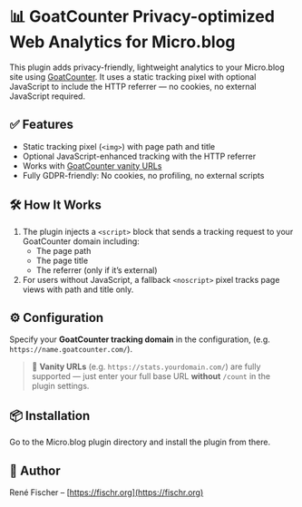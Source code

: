 # 📊 GoatCounter Privacy-optimized Web Analytics for Micro.blog

This plugin adds privacy-friendly, lightweight analytics to your Micro.blog site using [GoatCounter](https://www.goatcounter.com). It uses a static tracking pixel with optional JavaScript to include the HTTP referrer — no cookies, no external JavaScript required.

## ✅ Features

- Static tracking pixel (`<img>`) with page path and title
- Optional JavaScript-enhanced tracking with the HTTP referrer
- Works with [GoatCounter vanity URLs](https://www.goatcounter.com/help/faq#custom-domain)
- Fully GDPR-friendly: No cookies, no profiling, no external scripts

## 🛠 How It Works
1. The plugin injects a `<script>` block that sends a tracking request to your GoatCounter domain including:
   - The page path
   - The page title
   - The referrer (only if it’s external)
2. For users without JavaScript, a fallback `<noscript>` pixel tracks page views with path and title only.

## ⚙️ Configuration
Specify your **GoatCounter tracking domain** in the configuration, (e.g. `https://name.goatcounter.com/`).

> 🦊 **Vanity URLs** (e.g. `https://stats.yourdomain.com/`) are fully supported — just enter your full base URL **without** `/count` in the plugin settings.

## 📦 Installation
Go to the Micro.blog plugin directory and install the plugin from there.


## 👤 Author
René Fischer – [https://fischr.org](https://fischr.org)
